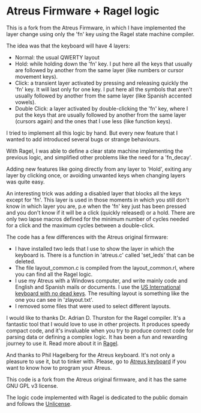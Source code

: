 # Atreus Firmware + Ragel logic

This is a fork from the Atreus Firmware, in which I have implemented the layer
change using only the 'fn' key using the Ragel state machine compiler.

The idea was that the keyboard will have 4 layers:

- Normal: the usual QWERTY layout
- Hold: while holding down the 'fn' key. I put here all the keys that usually
are followed by another from the same layer (like numbers or cursor movement
keys).
- Click: a transient layer activated by pressing and releasing quickly the
'fn' key. It will last only for one key. I put here all the symbols that aren't
usually followed by another from the same layer (like Spanish accented vowels).
- Double Click: a layer activated by double-clicking the 'fn' key, where I put
the keys that are usually followed by another from the same layer (cursors
again) and the ones that I use less (like function keys).

I tried to implement all this logic by hand. But every new feature that I wanted
to add introduced several bugs or strange behaviours.

With Ragel, I was able to define a clear state machine implementing the previous
logic, and simplified other problems like the need for a 'fn_decay'.

Adding new features like going directly from any layer to 'Hold', exiting any
layer by clicking once, or avoiding unwanted keys when changing layers was
quite easy.

An interesting trick was adding a disabled layer that blocks all the keys
except for 'fn'. This layer is used in those moments in which you still don't
know in which layer you are, p.e when the 'fn' key just has been pressed and
you don't know if it will be a click (quickly released) or a hold. There are
only two lapse macros defined for the minimum number of cycles needed for a
click and the maximum cycles between a double-click.

The code has a few differences with the Atreus original firmware:

- I have installed two leds that I use to show the layer in which the keyboard
is. There is a function in 'atreus.c' called 'set_leds' that can be deleted.
- The file layout_common.c is compiled from the layout_common.rl, where you can
find all the Ragel logic.
- I use my Atreus with a Windows computer, and write mainly code and English and
Spanish mails or documents. I use the [US International keyboard with no dead
keys](https://answers.microsoft.com/en-us/windows/forum/windows_7-desktop/disable-dead-keys-for-us-international-keyboard/1de44160-83d9-4cd8-9eb3-e6b06b8604a4). The
resulting layout is something like the one you can see in 'zlayout.txt'.
- I removed some files that were used to select different layouts.

I would like to thanks Dr. Adrian D. Thurston for the Ragel compiler. It's
a fantastic tool that I would love to use in other projects. It produces
speedy compact code, and it's invaluable when you try to produce correct code
for parsing data or defining a complex logic. It has been a fun and rewarding
journey to use it. Read more about it in [Ragel](http://www.colm.net/open-source/ragel/).

And thanks to Phil Hagelberg for the Atreus keyboard. It's not only a pleasure
to use it, but to tinker with. Please, go to [Atreus keyboard](https://github.com/technomancy/atreus) if you want to know how to
program your Atreus.

This code is a fork from the Atreus original firmware, and it has the same
GNU GPL v3 license.

The logic code implemented with Ragel is dedicated to the public domain and
follows the [Unlicense](http://unlicense.org/).
